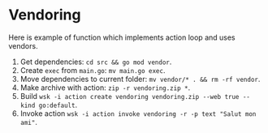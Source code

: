 # Vendoring

Here is example of function which implements action loop and uses vendors.

1. Get dependencies: `cd src && go mod vendor`.
2. Create `exec` from `main.go`: `mv main.go exec`.
3. Move dependencies to current folder: `mv vendor/* . && rm -rf vendor`.
4. Make archive with action: `zip -r vendoring.zip *`.
5. Build `wsk -i action create vendoring vendoring.zip --web true --kind go:default`.
6. Invoke action `wsk -i action invoke vendoring -r -p text "Salut mon ami"`.
